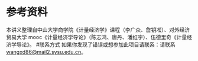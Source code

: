 # 参考资料
本讲义整理自中山大学商学院《计量经济学》课程（李广众、詹钥凇）、对外经济贸易大学 mooc《计量经济学导论》（陈志鸿、唐丹、潘红宇）、伍德里奇《计量经济学导论》。
#联系方式
如果你发现了错误或想参加此项目请联系：请联系 wangxd86@mail2.sysu.edu.cn。

